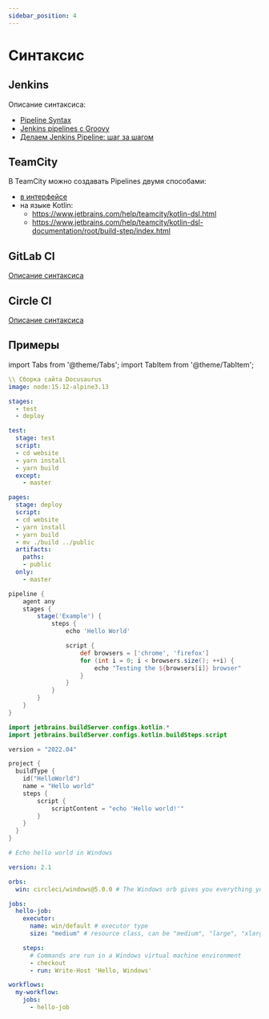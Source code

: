 ```yaml
---
sidebar_position: 4
---
```


# Синтаксис

## Jenkins

Описание синтаксиса:

- [Pipeline Syntax ](https://www.jenkins.io/doc/book/pipeline/syntax/)
- [Jenkins pipelines с Groovy](https://habr.com/ru/companies/otus/articles/705240/)
- [Делаем Jenkins Pipeline: шаг за шагом](https://habr.com/ru/articles/654483/)

## TeamCity

В TeamCity можно создавать Pipelines двумя способами:

- [в интерфейсе](https://www.jetbrains.com/help/teamcity/configuring-build-steps.html)
- на языке Kotlin:
  - https://www.jetbrains.com/help/teamcity/kotlin-dsl.html
  - https://www.jetbrains.com/help/teamcity/kotlin-dsl-documentation/root/build-step/index.html

## GitLab CI

[Описание синтаксиса](https://docs.gitlab.com/ee/ci/yaml/)

## Circle CI

[Описание синтаксиса](https://circleci.com/docs/configuration-reference/)

## Примеры

<!-- import Tabs from '@theme/Tabs';
import TabItem from '@theme/TabItem';

<Tabs groupId="CICD">
  <TabItem value="jenkins" label="Jenkins">
    
    ```js
       console.log('Every repo must come with a mascot.');
    ```

  </TabItem>
  <TabItem value="teamcity" label="TeamCity">
    I am macOS.
  </TabItem>
  <TabItem value="gitlab" label="GitLab CI">
    I am Linux.
  </TabItem>
  <TabItem value="circle" label="Circle CI">
    I am Linux.
  </TabItem>
</Tabs> -->

import Tabs from '@theme/Tabs';
import TabItem from '@theme/TabItem';

<Tabs>
<TabItem value="gitlab" label="GitLab CI">

```yml
\\ Сборка сайта Docusaurus
image: node:15.12-alpine3.13

stages:
  - test
  - deploy

test:
  stage: test
  script:
  - cd website
  - yarn install
  - yarn build
  except:
    - master

pages:
  stage: deploy
  script:
  - cd website
  - yarn install
  - yarn build
  - mv ./build ../public
  artifacts:
    paths:
    - public
  only:
    - master
```

</TabItem>
<TabItem value="jenkins" label="Jenkins">

```groovy
pipeline {
    agent any
    stages {
        stage('Example') {
            steps {
                echo 'Hello World'

                script {
                    def browsers = ['chrome', 'firefox']
                    for (int i = 0; i < browsers.size(); ++i) {
                        echo "Testing the ${browsers[i]} browser"
                    }
                }
            }
        }
    }
}
```

</TabItem>
<TabItem value="teamcity" label="TeamCity">

```kotlin
import jetbrains.buildServer.configs.kotlin.*
import jetbrains.buildServer.configs.kotlin.buildSteps.script

version = "2022.04"

project {
  buildType {
    id("HelloWorld")
    name = "Hello world"
    steps {
        script {
            scriptContent = "echo 'Hello world!'"
        }
    }
  }
}
```

</TabItem>
<TabItem value="circle" label="Circle CI">

```yml
# Echo hello world in Windows

version: 2.1

orbs:
  win: circleci/windows@5.0.0 # The Windows orb gives you everything you need to start using the Windows executor.

jobs:
  hello-job:
    executor:
      name: win/default # executor type
      size: "medium" # resource class, can be "medium", "large", "xlarge", "2xlarge", defaults to "medium" if not specified

    steps:
      # Commands are run in a Windows virtual machine environment
      - checkout
      - run: Write-Host 'Hello, Windows'

workflows:
  my-workflow:
    jobs:
      - hello-job
```

</TabItem>
</Tabs>